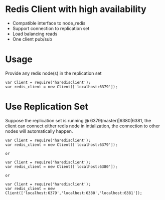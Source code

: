 Redis Client with high availability
============
* Compatible interface to node_redis
* Support connection to replication set
* Load balancing reads
* One client pub/sub


Usage
=====
Provide any redis node(s) in the replication set

```
var Client = require('haredisclient');
var redis_client = new Client(['localhost:6379']);
```

Use Replication Set
=====
Suppose the replication set is running @ 6379(master)|6380|6381, the client can connect either redis node in intialization, the connection to other nodes will automatically happen.
```
var Client = require('haredisclient');
var redis_client = new Client(['localhost:6379']);

or 

var Client = require('haredisclient');
var redis_client = new Client(['localhost:6380']);

or

var Client = require('haredisclient');
var redis_client = new Client(['localhost:6379','localhost:6380','localhost:6381']);
```
